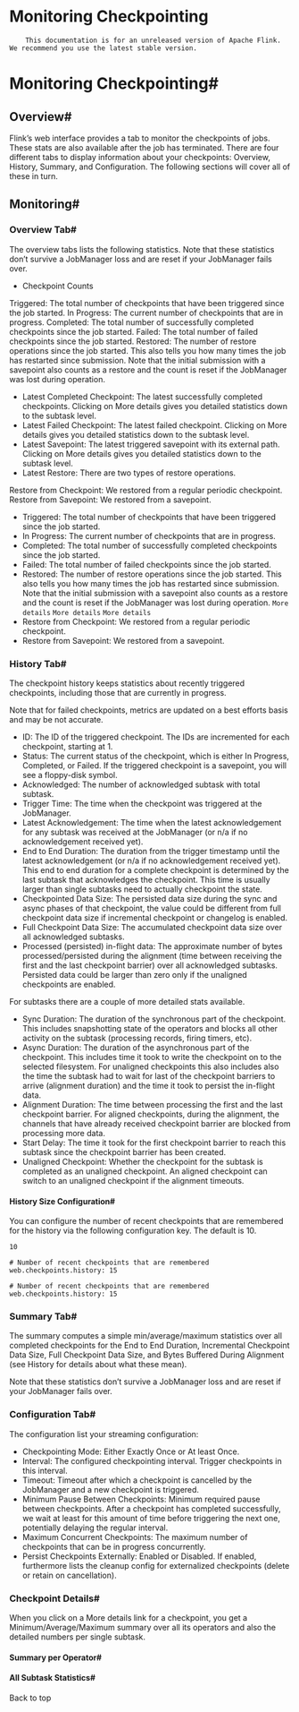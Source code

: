 # Monitoring Checkpointing


> 
        This documentation is for an unreleased version of Apache Flink. We recommend you use the latest stable version.
    


# Monitoring Checkpointing#


## Overview#


Flink’s web interface provides a tab to monitor the checkpoints of jobs. These stats are also available after the job has terminated. There are four different tabs to display information about your checkpoints: Overview, History, Summary, and Configuration. The following sections will cover all of these in turn.


## Monitoring#


### Overview Tab#


The overview tabs lists the following statistics. Note that these statistics don’t survive a JobManager loss and are reset if your JobManager fails over.

* Checkpoint Counts

Triggered: The total number of checkpoints that have been triggered since the job started.
In Progress: The current number of checkpoints that are in progress.
Completed: The total number of successfully completed checkpoints since the job started.
Failed: The total number of failed checkpoints since the job started.
Restored: The number of restore operations since the job started. This also tells you how many times the job has restarted since submission. Note that the initial submission with a savepoint also counts as a restore and the count is reset if the JobManager was lost during operation.


* Latest Completed Checkpoint: The latest successfully completed checkpoints. Clicking on More details gives you detailed statistics down to the subtask level.
* Latest Failed Checkpoint: The latest failed checkpoint. Clicking on More details gives you detailed statistics down to the subtask level.
* Latest Savepoint: The latest triggered savepoint with its external path. Clicking on More details gives you detailed statistics down to the subtask level.
* Latest Restore: There are two types of restore operations.

Restore from Checkpoint: We restored from a regular periodic checkpoint.
Restore from Savepoint: We restored from a savepoint.


* Triggered: The total number of checkpoints that have been triggered since the job started.
* In Progress: The current number of checkpoints that are in progress.
* Completed: The total number of successfully completed checkpoints since the job started.
* Failed: The total number of failed checkpoints since the job started.
* Restored: The number of restore operations since the job started. This also tells you how many times the job has restarted since submission. Note that the initial submission with a savepoint also counts as a restore and the count is reset if the JobManager was lost during operation.
`More details`
`More details`
`More details`
* Restore from Checkpoint: We restored from a regular periodic checkpoint.
* Restore from Savepoint: We restored from a savepoint.

### History Tab#


The checkpoint history keeps statistics about recently triggered checkpoints, including those that are currently in progress.


Note that for failed checkpoints, metrics are updated on a best efforts basis and may be not accurate.

* ID: The ID of the triggered checkpoint. The IDs are incremented for each checkpoint, starting at 1.
* Status: The current status of the checkpoint, which is either In Progress, Completed, or Failed. If the triggered checkpoint is a savepoint, you will see a floppy-disk symbol.
* Acknowledged: The number of acknowledged subtask with total subtask.
* Trigger Time: The time when the checkpoint was triggered at the JobManager.
* Latest Acknowledgement: The time when the latest acknowledgement for any subtask was received at the JobManager (or n/a if no acknowledgement received yet).
* End to End Duration: The duration from the trigger timestamp until the latest acknowledgement (or n/a if no acknowledgement received yet). This end to end duration for a complete checkpoint is determined by the last subtask that acknowledges the checkpoint. This time is usually larger than single subtasks need to actually checkpoint the state.
* Checkpointed Data Size: The persisted data size during the sync and async phases of that checkpoint, the value could be different from full checkpoint data size if incremental checkpoint or changelog is enabled.
* Full Checkpoint Data Size: The accumulated checkpoint data size over all acknowledged subtasks.
* Processed (persisted) in-flight data: The approximate number of bytes processed/persisted during the alignment (time between receiving the first and the last checkpoint barrier) over all acknowledged subtasks. Persisted data could be larger than zero only if the unaligned checkpoints are enabled.

For subtasks there are a couple of more detailed stats available.

* Sync Duration: The duration of the synchronous part of the checkpoint. This includes snapshotting state of the operators and blocks all other activity on the subtask (processing records, firing timers, etc).
* Async Duration: The duration of the asynchronous part of the checkpoint. This includes time it took to write the checkpoint on to the selected filesystem. For unaligned checkpoints this also includes also the time the subtask had to wait for last of the checkpoint barriers to arrive (alignment duration) and the time it took to persist the in-flight data.
* Alignment Duration: The time between processing the first and the last checkpoint barrier. For aligned checkpoints, during the alignment, the channels that have already received checkpoint barrier are blocked from processing more data.
* Start Delay: The time it took for the first checkpoint barrier to reach this subtask since the checkpoint barrier has been created.
* Unaligned Checkpoint: Whether the checkpoint for the subtask is completed as an unaligned checkpoint. An aligned checkpoint can switch to an unaligned checkpoint if the alignment timeouts.

#### History Size Configuration#


You can configure the number of recent checkpoints that are remembered for the history via the following configuration key. The default is 10.

`10`

```
# Number of recent checkpoints that are remembered
web.checkpoints.history: 15

```

`# Number of recent checkpoints that are remembered
web.checkpoints.history: 15
`

### Summary Tab#


The summary computes a simple min/average/maximum statistics over all completed checkpoints for the End to End Duration, Incremental Checkpoint Data Size, Full Checkpoint Data Size, and Bytes Buffered During Alignment (see History for details about what these mean).


Note that these statistics don’t survive a JobManager loss and are reset if your JobManager fails over.


### Configuration Tab#


The configuration list your streaming configuration:

* Checkpointing Mode: Either Exactly Once or At least Once.
* Interval: The configured checkpointing interval. Trigger checkpoints in this interval.
* Timeout: Timeout after which a checkpoint is cancelled by the JobManager and a new checkpoint is triggered.
* Minimum Pause Between Checkpoints: Minimum required pause between checkpoints. After a checkpoint has completed successfully, we wait at least for this amount of time before triggering the next one, potentially delaying the regular interval.
* Maximum Concurrent Checkpoints: The maximum number of checkpoints that can be in progress concurrently.
* Persist Checkpoints Externally: Enabled or Disabled. If enabled, furthermore lists the cleanup config for externalized checkpoints (delete or retain on cancellation).

### Checkpoint Details#


When you click on a More details link for a checkpoint, you get a Minimum/Average/Maximum summary over all its operators and also the detailed numbers per single subtask.


#### Summary per Operator#


#### All Subtask Statistics#


 Back to top
